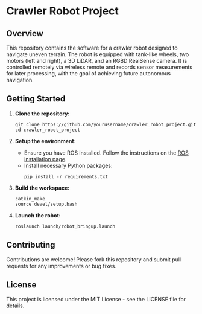 
# Crawler Robot Project

## Overview
This repository contains the software for a crawler robot designed to navigate uneven terrain. The robot is equipped with tank-like wheels, two motors (left and right), a 3D LiDAR, and an RGBD RealSense camera. It is controlled remotely via wireless remote and records sensor measurements for later processing, with the goal of achieving future autonomous navigation.

## Getting Started
1. **Clone the repository:**
    ```
    git clone https://github.com/yourusername/crawler_robot_project.git
    cd crawler_robot_project
    ```

2. **Setup the environment:**
    - Ensure you have ROS installed. Follow the instructions on the [ROS installation page](http://wiki.ros.org/ROS/Installation).
    - Install necessary Python packages:
        ```
        pip install -r requirements.txt
        ```

3. **Build the workspace:**
    ```
    catkin_make
    source devel/setup.bash
    ```

4. **Launch the robot:**
    ```
    roslaunch launch/robot_bringup.launch
    ```

## Contributing
Contributions are welcome! Please fork this repository and submit pull requests for any improvements or bug fixes.

## License
This project is licensed under the MIT License - see the LICENSE file for details.
